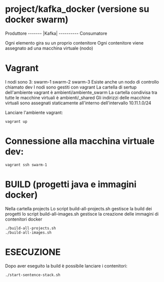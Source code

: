 # project/kafka_docker (versione su docker swarm)

Produttore ------- |Kafka| ---------- Consumatore

Ogni elemento gira su un proprio contenitore
Ogni contenitore viene assegnato ad una macchina virtuale (nodo)

# Vagrant
I nodi sono 3: swarm-1 swarm-2 swarm-3
Esiste anche un nodo di controllo chiamato dev
I nodi sono gestiti con vagrant 
La cartella di sertup dell'ambiente vagrant è ambienti/ambiente_swarm
La cartella condivisa tra tutte le macchine virtuali è ambienti/_shared
Gli indirizzi delle macchine virtuali sono assegnati staticamente all'interno dell'intervallo 10.11.1.0/24

Lanciare l'ambiente vagrant:
```cd ambienti/ambiente_swarm
vagrant up
```


# Connessione alla macchina virtuale dev:
```
vagrant ssh swarm-1 
```


# BUILD (progetti java e immagini docker)
Nella cartella projects
Lo script build-all-projects.sh gestisce la build dei progetti
lo script build-all-images.sh gestisce la creazione delle immagini di contenitori docker
```cd projects
./build-all-projects.sh
./build-all-images.sh
```

# ESECUZIONE
Dopo aver eseguito la build è possibile lanciare i contenitori:
```cd projects
./start-sentence-stack.sh
```



